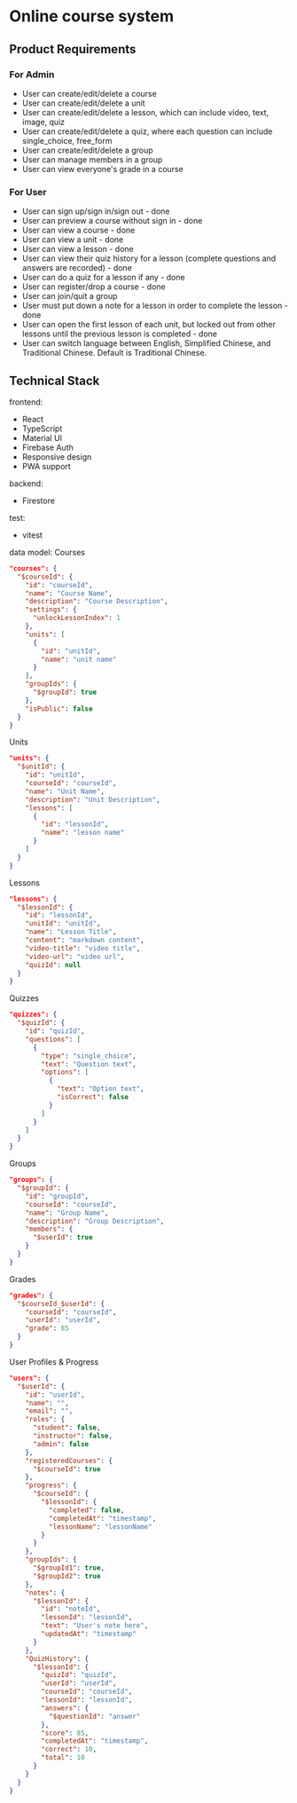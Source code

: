 # Online course system

## Product Requirements
### For Admin
- User can create/edit/delete a course
- User can create/edit/delete a unit
- User can create/edit/delete a lesson, which can include video, text, image, quiz
- User can create/edit/delete a quiz, where each question can include single_choice, free_form
- User can create/edit/delete a group
- User can manage members in a group
- User can view everyone's grade in a course

### For User
- User can sign up/sign in/sign out - done
- User can preview a course without sign in - done
- User can view a course - done
- User can view a unit - done
- User can view a lesson - done
- User can view their quiz history for a lesson (complete questions and answers are recorded) - done
- User can do a quiz for a lesson if any - done
- User can register/drop a course - done
- User can join/quit a group
- User must put down a note for a lesson in order to complete the lesson - done
- User can open the first lesson of each unit, but locked out from other lessons until the previous lesson is completed - done
- User can switch language between English, Simplified Chinese, and Traditional Chinese. Default is Traditional Chinese.

## Technical Stack

frontend:
  - React
  - TypeScript
  - Material UI
  - Firebase Auth
  - Responsive design
  - PWA support

backend:
  - Firestore

test:
  - vitest

data model:
Courses
```json
"courses": {
  "$courseId": {
    "id": "courseId",
    "name": "Course Name",
    "description": "Course Description",
    "settings": {
      "unlockLessonIndex": 1
    },
    "units": [
      {
        "id": "unitId",
        "name": "unit name"
      }
    ],
    "groupIds": {
      "$groupId": true
    },
    "isPublic": false
  }
}
```
Units
```json
"units": {
  "$unitId": {
    "id": "unitId",
    "courseId": "courseId",
    "name": "Unit Name",
    "description": "Unit Description",
    "lessons": [
      {
        "id": "lessonId",
        "name": "lesson name"
      }
    ]
  }
}
```

Lessons
```json
"lessons": {
  "$lessonId": {
    "id": "lessonId",
    "unitId": "unitId",
    "name": "Lesson Title",
    "content": "markdown content",
    "video-title": "video title",
    "video-url": "video url",
    "quizId": null
  }
}
```
Quizzes
```json
"quizzes": {
  "$quizId": {
    "id": "quizId",
    "questions": [
      {
        "type": "single_choice",
        "text": "Question text",
        "options": [
          {
            "text": "Option text",
            "isCorrect": false
          }
        ]
      }
    ]
  }
}
```

Groups
```json
"groups": {
  "$groupId": {
    "id": "groupId",
    "courseId": "courseId",
    "name": "Group Name",
    "description": "Group Description",
    "members": {
      "$userId": true
    }
  }
}
```

Grades
```json
"grades": {
  "$courseId_$userId": {
    "courseId": "courseId",
    "userId": "userId",
    "grade": 85
  }
}
```

User Profiles & Progress
```json
"users": {
  "$userId": {
    "id": "userId",
    "name": "",
    "email": "",
    "roles": {
      "student": false,
      "instructor": false,
      "admin": false
    },
    "registeredCourses": {
      "$courseId": true
    },
    "progress": {
      "$courseId": {
        "$lessonId": {
          "completed": false,
          "completedAt": "timestamp",
          "lessonName": "lessonName"
        }
      }
    },
    "groupIds": {
      "$groupId1": true,
      "$groupId2": true
    },
    "notes": {
      "$lessonId": {
        "id": "noteId",
        "lessonId": "lessonId",
        "text": "User's note here",
        "updatedAt": "timestamp"
      }
    },
    "QuizHistory": {
      "$lessonId": {
        "quizId": "quizId",
        "userId": "userId",
        "courseId": "courseId",
        "lessonId": "lessonId",
        "answers": {
          "$questionId": "answer"
        },
        "score": 85,
        "completedAt": "timestamp",
        "correct": 10,
        "total": 10
      }
    }
  }
}
```